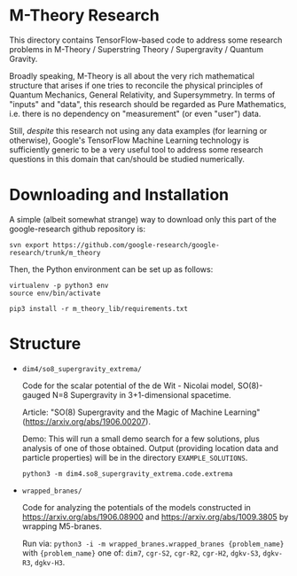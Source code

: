 # M-Theory Research

This directory contains TensorFlow-based code to address some research problems
in M-Theory / Superstring Theory / Supergravity / Quantum Gravity.

Broadly speaking, M-Theory is all about the very rich mathematical structure
that arises if one tries to reconcile the physical principles of Quantum
Mechanics, General Relativity, and Supersymmetry. In terms of "inputs" and
"data", this research should be regarded as Pure Mathematics, i.e. there is no
dependency on "measurement" (or even "user") data.

Still, *despite* this research not using any data examples (for learning or
otherwise), Google's TensorFlow Machine Learning technology is sufficiently
generic to be a very useful tool to address some research questions in this
domain that can/should be studied numerically.

# Downloading and Installation

A simple (albeit somewhat strange) way to download only this part of the
google-research github repository is:

```shell
svn export https://github.com/google-research/google-research/trunk/m_theory
```


Then, the Python environment can be set up as follows:

```shell
virtualenv -p python3 env
source env/bin/activate

pip3 install -r m_theory_lib/requirements.txt
```


# Structure

  * `dim4/so8_supergravity_extrema/`

    Code for the scalar potential of the de Wit - Nicolai model,
    SO(8)-gauged N=8 Supergravity in 3+1-dimensional spacetime.

    Article: "SO(8) Supergravity and the Magic of Machine Learning"
    (https://arxiv.org/abs/1906.00207).

    Demo: This will run a small demo search for a few solutions,
    plus analysis of one of those obtained. Output (providing location data and
    particle properties) will be in the directory `EXAMPLE_SOLUTIONS`.

    `python3 -m dim4.so8_supergravity_extrema.code.extrema`


  * `wrapped_branes/`


    Code for analyzing the potentials of the models constructed in
    https://arxiv.org/abs/1906.08900 and https://arxiv.org/abs/1009.3805
    by wrapping M5-branes.

    Run via:
    `python3 -i -m wrapped_branes.wrapped_branes {problem_name}`
    with `{problem_name}` one of: `dim7`, `cgr-S2`, `cgr-R2`, `cgr-H2`,
    `dgkv-S3`, `dgkv-R3`, `dgkv-H3`.
